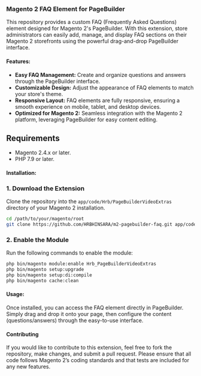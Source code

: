 ### Magento 2 FAQ Element for PageBuilder

This repository provides a custom FAQ (Frequently Asked Questions) element designed for Magento 2's PageBuilder. With this extension, store administrators can easily add, manage, and display FAQ sections on their Magento 2 storefronts using the powerful drag-and-drop PageBuilder interface.

#### Features:
- **Easy FAQ Management:** Create and organize questions and answers through the PageBuilder interface.
- **Customizable Design:** Adjust the appearance of FAQ elements to match your store's theme.
- **Responsive Layout:** FAQ elements are fully responsive, ensuring a smooth experience on mobile, tablet, and desktop devices.
- **Optimized for Magento 2:** Seamless integration with the Magento 2 platform, leveraging PageBuilder for easy content editing.

## Requirements

- Magento 2.4.x or later.
- PHP 7.9 or later.
  
#### Installation:

### 1. Download the Extension

Clone the repository into the `app/code/Hrb/PageBuilderVideoExtras` directory of your Magento 2 installation.

```bash
cd /path/to/your/magento/root
git clone https://github.com/HRBHINSARA/m2-pagebuilder-faq.git app/code/Hrb/PageBuilderVideoExtras
```
### 2. Enable the Module

Run the following commands to enable the module:

```bash
php bin/magento module:enable Hrb_PageBuilderVideoExtras
php bin/magento setup:upgrade
php bin/magento setup:di:compile
php bin/magento cache:clean
```

#### Usage:
Once installed, you can access the FAQ element directly in PageBuilder. Simply drag and drop it onto your page, then configure the content (questions/answers) through the easy-to-use interface.

#### Contributing

If you would like to contribute to this extension, feel free to fork the repository, make changes, and submit a pull request. Please ensure that all code follows Magento 2’s coding standards and that tests are included for any new features.

